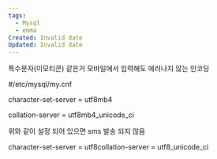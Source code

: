 ```yaml
---
tags:
  - Mysql
  - emma
Created: Invalid date
Updated: Invalid date
---
```

특수문자(이모티콘) 같은거 모바일에서 입력해도 에러나지 않는 인코딩

\#/etc/mysql/my.cnf

character-set-server = utf8mb4

collation-server = utf8mb4_unicode_ci

위와 같이 설정 되어 있으면 sms 발송 되지 않음

character-set-server = utf8collation-server = utf8_unicode_ci